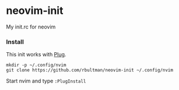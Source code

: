 # neovim-init
My init.rc for neovim

### Install

This init works with [Plug](https://github.com/junegunn/vim-plug).

```
mkdir -p ~/.config/nvim
git clone https://github.com/rbultman/neovim-init ~/.config/nvim
```

Start nvim and type `:PlugInstall`

